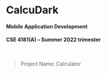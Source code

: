 # CalcuDark

#### Mobile Application Development
#### CSE 4181(A) &ndash; Summer 2022 trimester

<br>

> Project Name: Calculator


